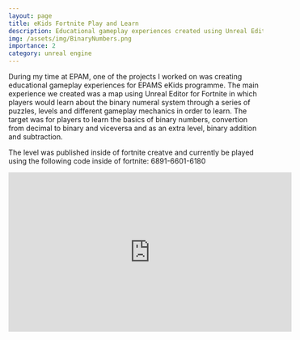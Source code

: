 ```yaml
---
layout: page
title: eKids Fortnite Play and Learn
description: Educational gameplay experiences created using Unreal Editor for Fortnite
img: /assets/img/BinaryNumbers.png
importance: 2
category: unreal engine
---
```


During my time at EPAM, one of the projects I worked on was creating educational gameplay experiences for EPAMS eKids programme. The main experience we created was a map using Unreal Editor for Fortnite in which players would learn about the binary numeral system through a series of puzzles, levels and different gameplay mechanics in order to learn. The target was for players to learn the basics of binary numbers, convertion from decimal to binary and viceversa and as an extra level, binary addition and subtraction.

The level was published inside of fortnite creatve and currently be played using the following code inside of fortnite: 6891-6601-6180


<div class="shadertoy">
        <iframe width="560" height="315" src="https://www.youtube.com/embed/htARhMyaGAw" frameborder="0" allowfullscreen></iframe>
</div>